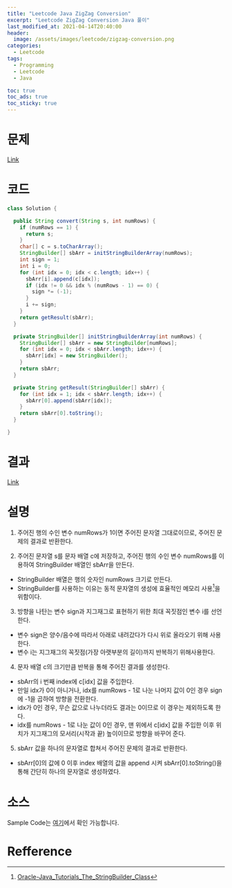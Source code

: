 ```yaml
---
title: "Leetcode Java ZigZag Conversion"
excerpt: "Leetcode ZigZag Conversion Java 풀이"
last_modified_at: 2021-04-14T20:40:00
header:
  image: /assets/images/leetcode/zigzag-conversion.png
categories:
  - Leetcode
tags:
  - Programming
  - Leetcode
  - Java

toc: true
toc_ads: true
toc_sticky: true
---
```

# 문제
[Link](https://leetcode.com/problems/zigzag-conversion/)

# 코드
```java
class Solution {

  public String convert(String s, int numRows) {
    if (numRows == 1) {
      return s;
    }
    char[] c = s.toCharArray();
    StringBuilder[] sbArr = initStringBuilderArray(numRows);
    int sign = 1;
    int i = 0;
    for (int idx = 0; idx < c.length; idx++) {
      sbArr[i].append(c[idx]);
      if (idx != 0 && idx % (numRows - 1) == 0) {
        sign *= (-1);
      }
      i += sign;
    }
    return getResult(sbArr);
  }

  private StringBuilder[] initStringBuilderArray(int numRows) {
    StringBuilder[] sbArr = new StringBuilder[numRows];
    for (int idx = 0; idx < sbArr.length; idx++) {
      sbArr[idx] = new StringBuilder();
    }
    return sbArr;
  }

  private String getResult(StringBuilder[] sbArr) {
    for (int idx = 1; idx < sbArr.length; idx++) {
      sbArr[0].append(sbArr[idx]);
    }
    return sbArr[0].toString();
  }

}
```

# 결과
[Link](https://leetcode.com/submissions/detail/480333369/)

# 설명
1. 주어진 행의 수인 변수 numRows가 1이면 주어진 문자열 그대로이므로, 주어진 문제의 결과로 반환한다.

2. 주어진 문자열 s를 문자 배열 c에 저장하고, 주어진 행의 수인 변수 numRows를 이용하여 StringBuilder 배열인 sbArr을 만든다.
  - StringBuilder 배열은 행의 숫자인 numRows 크기로 만든다.
  - StringBuilder를 사용하는 이유는 동적 문자열의 생성에 효율적인 메모리 사용[^StringBuilder]을 위함이다.

3. 방향을 나탄는 변수 sign과 지그재그로 표현하기 위한 최대 꼭짓점인 변수 i를 선언한다.
  - 변수 sign은 양수/음수에 따라서 아래로 내려갔다가 다시 위로 올라오기 위해 사용한다.
  - 변수 i는 지그재그의 꼭짓점(가장 아랫부분의 길이)까지 반복하기 위해사용한다.

4. 문자 배열 c의 크기만큼 반복을 통해 주어진 결과를 생성한다.
  - sbArr의 i 번째 index에 c\[idx\] 값을 주입한다.
  - 만일 idx가 0이 아니거나, idx를 numRows - 1로 나눈 나머지 값이 0인 경우 sign에 -1을 곱하여 방향을 전환한다.
  - idx가 0인 경우, 무슨 값으로 나누더라도 결과는 0이므로 이 경우는 제외하도록 한다.
  - idx를 numRows - 1로 나눈 값이 0인 경우, 맨 위에서 c\[idx\] 값을 주입한 이후 위치가 지그재그의 모서리(시작과 끝) 높이이므로 방향을 바꾸어 준다.

5. sbArr 값을 하나의 문자열로 합쳐서 주어진 문제의 결과로 반환한다.
  - sbArr[0]의 값에 0 이후 index 배열의 값을 append 시켜 sbArr[0].toString()을 통해 간단히 하나의 문자열로 생성하였다.

# 소스
Sample Code는 [여기](https://github.com/GracefulSoul/leetcode/blob/master/src/main/java/gracefulsoul/problems/ZigZagConversion.java)에서 확인 가능합니다.

# Refference
[^StringBuilder]: [Oracle-Java_Tutorials_The_StringBuilder_Class](https://docs.oracle.com/javase/tutorial/java/data/buffers.html)
